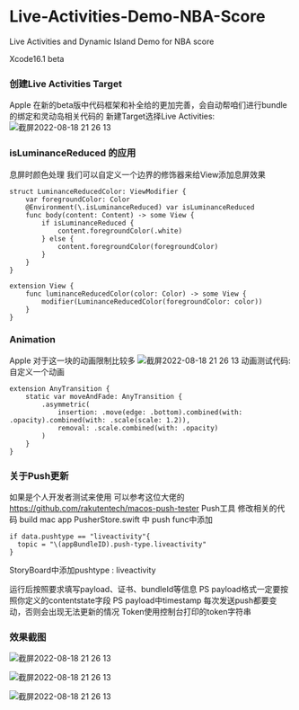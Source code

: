 # Live-Activities-Demo-NBA-Score
Live Activities and Dynamic Island Demo for NBA score

Xcode16.1 beta 
### 创建Live Activities Target
Apple 在新的beta版中代码框架和补全给的更加完善，会自动帮咱们进行bundle的绑定和灵动岛相关代码的
新建Target选择Live Activities:
![截屏2022-08-18 21 26 13](https://github.com/jerryliurui/Live-Activities-Demo-NBA-Score/blob/main/%E6%88%AA%E5%B1%8F2022-10-17%2010.36.43.png)

### isLuminanceReduced 的应用
息屏时颜色处理
我们可以自定义一个边界的修饰器来给View添加息屏效果
```
struct LuminanceReducedColor: ViewModifier {
    var foregroundColor: Color
    @Environment(\.isLuminanceReduced) var isLuminanceReduced
    func body(content: Content) -> some View {
        if isLuminanceReduced {
            content.foregroundColor(.white)
        } else {
            content.foregroundColor(foregroundColor)
        }
    }
}

extension View {
    func luminanceReducedColor(color: Color) -> some View {
        modifier(LuminanceReducedColor(foregroundColor: color))
    }
}
```

### Animation
Apple 对于这一块的动画限制比较多
![截屏2022-08-18 21 26 13](https://github.com/jerryliurui/Live-Activities-Demo-NBA-Score/blob/main/%E6%88%AA%E5%B1%8F2022-10-11%2018.48.54.png)
动画测试代码:自定义一个动画
```
extension AnyTransition {
    static var moveAndFade: AnyTransition {
        .asymmetric(
            insertion: .move(edge: .bottom).combined(with: .opacity).combined(with: .scale(scale: 1.2)),
            removal: .scale.combined(with: .opacity)
        )
    }
}
```

### 关于Push更新
如果是个人开发者测试来使用 可以参考这位大佬的 https://github.com/rakutentech/macos-push-tester Push工具
修改相关的代码 build mac app 
PusherStore.swift 中 push func中添加
```
if data.pushtype == "liveactivity"{
  topic = "\(appBundleID).push-type.liveactivity"
}
```
StoryBoard中添加pushtype : liveactivity

运行后按照要求填写payload、证书、bundleId等信息
PS payload格式一定要按照你定义的contentstate字段
PS payload中timestamp 每次发送push都要变动，否则会出现无法更新的情况
Token使用控制台打印的token字符串

### 效果截图
![截屏2022-08-18 21 26 13](https://github.com/jerryliurui/Live-Activities-Demo-NBA-Score/blob/main/iPhone%20Space%20Gold%20Left.png)

![截屏2022-08-18 21 26 13](https://github.com/jerryliurui/Live-Activities-Demo-NBA-Score/blob/main/IMG_0066.PNG)

![截屏2022-08-18 21 26 13](https://github.com/jerryliurui/Live-Activities-Demo-NBA-Score/blob/main/iPhone%20Space%20Gold%20Right.png)
